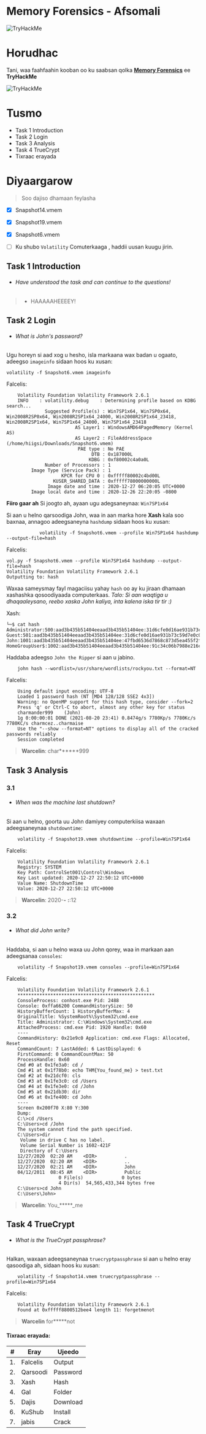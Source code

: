 #  Memory Forensics - Afsomali

![TryHackMe](https://assets.tryhackme.com/img/banners/default_tryhackme.png)

# Horudhac
Tani, waa faahfaahin kooban oo ku saabsan qolka [**Memory Forensics**](https://tryhackme.com/room/memoryforensics) ee **TryHackMe** 

![TryHackMe](https://tryhackme-images.s3.amazonaws.com/room-icons/2f9dce95cf880c6d070d4a7ac92d4cfb.png)

# Tusmo
- Task 1  Introduction
- Task 2  Login
- Task 3  Analysis
- Task 4  TrueCrypt
- Tixraac erayada


# Diyaargarow
> Soo dajiso dhamaan feylasha

- [x] Snapshot14.vmem
- [x] Snapshot19.vmem 
- [x] Snapshot6.vmem
- [ ] Ku shubo  `Volatility` Comuterkaaga , haddii uusan kuugu jirin.


## Task 1  Introduction

* ######	Have understood the task and can continue to the questions!


> - HAAAAAHEEEEY!


## Task 2  Login

* ###### What is John's password?

Ugu horeyn si aad xog u hesho, isla markaana wax badan u ogaato,  adeegso `imageinfo` sidaan hoos ku xusan:

	volatility -f Snapshot6.vmem imageinfo

Falcelis:	
``` Bash:
	Volatility Foundation Volatility Framework 2.6.1
	INFO    : volatility.debug    : Determining profile based on KDBG search...
			  Suggested Profile(s) : Win7SP1x64, Win7SP0x64, Win2008R2SP0x64, Win2008R2SP1x64_24000, Win2008R2SP1x64_23418, Win2008R2SP1x64, Win7SP1x64_24000, Win7SP1x64_23418
						 AS Layer1 : WindowsAMD64PagedMemory (Kernel AS)
						 AS Layer2 : FileAddressSpace (/home/hiigsi/Downloads/Snapshot6.vmem)
						  PAE type : No PAE
							   DTB : 0x187000L
							  KDBG : 0xf80002c4a0a0L
			  Number of Processors : 1
		 Image Type (Service Pack) : 1
					KPCR for CPU 0 : 0xfffff80002c4bd00L
				 KUSER_SHARED_DATA : 0xfffff78000000000L
			   Image date and time : 2020-12-27 06:20:05 UTC+0000
		 Image local date and time : 2020-12-26 22:20:05 -0800
```

**Fiiro gaar ah** 
Si joogto ah, ayaan ugu adegsaneynaa:  `Win7SP1x64`  

Si aan u helno qarsoodiga John, waa in aan marka hore **Xash** kala soo baxnaa, annagoo adeegsaneyna `hashdump` sidaan hoos ku xusan:

				volatility -f Snapshot6.vmem --profile Win7SP1x64 hashdump --output-file=hash
Falcelis:
```
vol.py -f Snapshot6.vmem --profile Win7SP1x64 hashdump --output-file=hash
Volatility Foundation Volatility Framework 2.6.1
Outputting to: hash
```

Waxaa sameysmay fayl  magaciisu yahay `hash` oo ay ku jiraan dhamaan xashashka qosoodiyaada computerkaas. _Talo: Si aan waqtiga u dhaqaaleysano, reebo xaska John kaliya, inta kalena iska tir tir  :)_

Xash:
```Bash:
└─$ cat hash         
Administrator:500:aad3b435b51404eeaad3b435b51404ee:31d6cfe0d16ae931b73c59d7e0c089c0:::
Guest:501:aad3b435b51404eeaad3b435b51404ee:31d6cfe0d16ae931b73c59d7e0c089c0:::
John:1001:aad3b435b51404eeaad3b435b51404ee:47fbd6536d7868c873d5ea455f2fc0c9:::
HomeGroupUser$:1002:aad3b435b51404eeaad3b435b51404ee:91c34c06b7988e216c3bfeb9530cabfb:::
```

Haddaba adeegso `John the Ripper` si aan u jabino. 

		john hash --wordlist=/usr/share/wordlists/rockyou.txt --format=NT

Falcelis:	
```Bash:
	Using default input encoding: UTF-8
	Loaded 1 password hash (NT [MD4 128/128 SSE2 4x3])
	Warning: no OpenMP support for this hash type, consider --fork=2
	Press 'q' or Ctrl-C to abort, almost any other key for status
	charmander999    (John)
	1g 0:00:00:01 DONE (2021-08-20 23:41) 0.8474g/s 7780Kp/s 7780Kc/s 7780KC/s charmcez..charmaise
	Use the "--show --format=NT" options to display all of the cracked passwords reliably
	Session completed 
```


> **Warcelin**: char******999  

## Task 3  Analysis

### 3.1
* ###### When was the machine last shutdown?


Si aan u helno, goorta uu John damiyey computerkiisa waxaan adeegsaneynaa `shutdowntime`:

		volatility -f Snapshot19.vmem shutdowntime --profile=Win7SP1x64
	
Falcelis:
```Bash: 
	Volatility Foundation Volatility Framework 2.6.1
	Registry: SYSTEM
	Key Path: ControlSet001\Control\Windows
	Key Last updated: 2020-12-27 22:50:12 UTC+0000
	Value Name: ShutdownTime
	Value: 2020-12-27 22:50:12 UTC+0000
```


> **Warcelin**:	2020-**-** **:**:12


### 3.2
* ###### What did John write?


Haddaba, si aan u helno waxa uu John qorey, waa in markaan aan adeegsanaa `consoles`:

		volatility -f Snapshot19.vmem consoles --profile=Win7SP1x64
	
Falcelis:
```Bash:
	Volatility Foundation Volatility Framework 2.6.1
	**************************************************
	ConsoleProcess: conhost.exe Pid: 2488
	Console: 0xffa66200 CommandHistorySize: 50
	HistoryBufferCount: 1 HistoryBufferMax: 4
	OriginalTitle: %SystemRoot%\System32\cmd.exe
	Title: Administrator: C:\Windows\System32\cmd.exe
	AttachedProcess: cmd.exe Pid: 1920 Handle: 0x60
	----
	CommandHistory: 0x21e9c0 Application: cmd.exe Flags: Allocated, Reset
	CommandCount: 7 LastAdded: 6 LastDisplayed: 6
	FirstCommand: 0 CommandCountMax: 50
	ProcessHandle: 0x60
	Cmd #0 at 0x1fe3a0: cd /
	Cmd #1 at 0x1f78b0: echo THM{You_found_me} > test.txt
	Cmd #2 at 0x21dcf0: cls
	Cmd #3 at 0x1fe3c0: cd /Users
	Cmd #4 at 0x1fe3e0: cd /John
	Cmd #5 at 0x21db30: dir
	Cmd #6 at 0x1fe400: cd John
	----
	Screen 0x200f70 X:80 Y:300
	Dump:      
	C:\>cd /Users     
	C:\Users>cd /John    
	The system cannot find the path specified.     
	C:\Users>dir            
	 Volume in drive C has no label.
	 Volume Serial Number is 1602-421F                
	 Directory of C:\Users                                 
	12/27/2020  02:20 AM    <DIR>          .   
	12/27/2020  02:20 AM    <DIR>          ..  
	12/27/2020  02:21 AM    <DIR>          John 
	04/12/2011  08:45 AM    <DIR>          Public 
				   0 File(s)              0 bytes        
				   4 Dir(s)  54,565,433,344 bytes free   
	C:\Users>cd John                         
	C:\Users\John>
```

> **Warcelin**:	You_*****_me


## Task 4  TrueCrypt
* ###### What is the TrueCrypt passphrase?


Halkan, waxaan adeegsaneynaa `truecryptpassphrase` si aan u helno eray qasoodiga ah, sidaan hoos ku xusan:

		volatility -f Snapshot14.vmem truecryptpassphrase --profile=Win7SP1x64
	
Falcelis:
```Bash:
	Volatility Foundation Volatility Framework 2.6.1
	Found at 0xfffff8800512bee4 length 11: forgetmenot
```


> **Warcelin** for*****not


#### Tixraac erayada:

|#|Eray|Ujeedo|
|----|----|----|
|1.|Falcelis|Output|
|2.|Qarsoodi|Password|
|3.|Xash|Hash|
|4.|Gal|Folder|
|5.|Dajis|Download|
|6.|KuShub|Install|
|7.|jabis|Crack|



